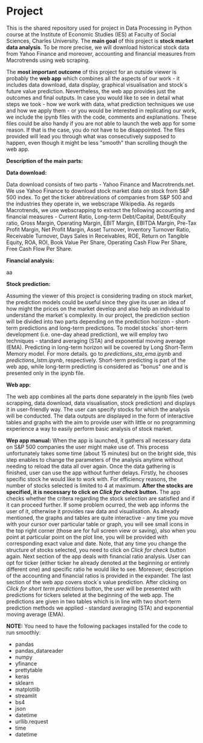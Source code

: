 # Project
This is the shared repository used for project in Data Processing in Python course at the Institute of Economic Studies (IES) at Faculty of Social Sciences, Charles University. The **main goal** of this project is **stock market data analysis**. To be more precise, we will download historical stock data from Yahoo Finance and moreover, accounting and financial measures from Macrotrends using web scraping. 

The **most important outcome** of this project for an outside viewer is probably the **web app** which combines all the aspects of our work - it includes data download, data display, graphical visualisation and stock´s future value prediction. Nevertheless, the web app provides just the outcomes and final outputs. In case you would like to see in detail what steps we took - how we work with data, what prediction techniques we use and how we apply them - or you would be interested in replicating our work, we include the ipynb files with the code, comments and explanations. These files could be also handy if you are not able to launch the web app for some reason. If that is the case, you do not have to be disappointed. The files provided will lead you through what was consecutively supposed to happen, even though it might be less "smooth" than scrolling though the web app.  
 
  
 
**Description of the main parts:**

**Data download:**

Data download consists of two parts - Yahoo Finance and Macrotrends.net. We use Yahoo Finance to download stock market data on stock from S&P 500 index. To get the ticker abbreviations of companies from S&P 500 and the industries they operate in, we webscrape Wikipedia. As regards Macrotrends, we use webscrapping to extract the following accounting and financial measures - Current Ratio, Long-term Debt/Capital, Debt/Equity ratio, Gross Margin, Operating Margin, EBIT Margin, EBITDA Margin, Pre-Tax Profit Margin, Net Profit Margin, Asset Turnover, Inventory Turnover Ratio, Receivable Turnover, Days Sales in Receivables, ROE, Return on Tangible Equity, ROA, ROI, Book Value Per Share, Operating Cash Flow Per Share, Free Cash Flow Per Share.

**Financial analysis:**

aa

**Stock prediction:**

Assuming the viewer of this project is considering trading on stock market, the prediction models could be useful since they give its user an idea of how might the prices on the market develop and also help an individual to understand the market´s complexity. In our project, the prediction section will be divided into two parts depending on the prediction horizon - short-term predictions and long-term predictions. To model stocks´ short-term development (i.e. one-day ahead prediction), we will employ two techniques - standard averaging (STA) and exponential moving average (EMA). Predicting in long-term horizon will be covered by Long Short-Term Memory model. For more details. go to *predictions_sta_ema.ipynb* and *predictions_lstm.ipynb*, respectively. Short-term predicting is part of the web app, while long-term predicting is considered as "bonus" one and is presented only in the ipynb file.

**Web app:**

The web app combines all the parts done separately in the ipynb files (web scrapping, data download, data visualisation, stock prediction) and displays it in user-friendly way. The user can specify stocks for which the analysis will be conducted. The data outputs are displayed in the form of interactive tables and graphs with the aim to provide user with little or no programming experience a way to easily perform basic analysis of stock market. 

**Wep app manual:** When the app is launched, it gathers all necessary data on S&P 500 companies the user might make use of. This process unfortunately takes some time (about 15 minutes) but on the bright side, this step enables to change the parameters of the analysis anytime without needing to reload the data all over again. Once the data gathering is finished, user can use the app without further delays. 
Firstly, he chooses specific stock he would like to work with. For efficiency reasons, the number of stocks selected is limited to 4 at maximum. **After the stocks are specified, it is necessary to click on *Click for check* button.** The app checks whether the critera regarding the stock selection are satisfied and if it can proceed further. If some problem ocurred, the web app informs the user of it, otherwise it provides raw data and visualisation. As already mentioned, the graphs and tables are quite interactive - any time you move with your cursor over particular table or graph, you will see small icons in the top right corner (those are for full screen view or saving), also when you point at particular point on the plot line, you will be provided with corresponding exact value and date. Note, that any time you change the structure of stocks selected, you need to click on *Click for check* button again.
Next section of the app deals with financial ratio analysis. User can opt for ticker (either ticker he already denoted at the beginning or entirely different one) and specific ratio he would like to see. Moreover, description of the accounting and financial ratios is provided in the expander.
The last section of the web app covers stock´s value prediction. After clicking on *Click for short term predictions* button, the user will be presented with predictions for tickers seleted at the beginning of the web app. The predictions are given in two tables which is in line with two short-term prediction methods we applied - standard averaging (STA) and exponential moving average (EMA). 


**NOTE:** You need to have the following packages installed for the code to run smoothly:
* pandas
* pandas_datareader
* numpy
* yfinance
* prettytable
* keras
* sklearn
* matplotlib
* streamlit
* bs4
* json
* datetime
* urllib.request
* time
* datetime

